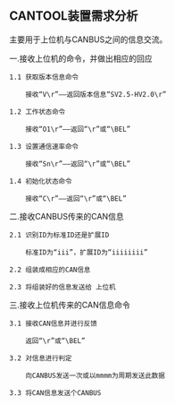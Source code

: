 CANTOOL装置需求分析
----------

主要用于上位机与CANBUS之间的信息交流。

一.接收上位机的命令，并做出相应的回应

	1.1 获取版本信息命令
		
		接收“V\r”——返回版本信息“SV2.5-HV2.0\r”

	1.2 工作状态命令

		接收“O1\r”——返回“\r”或“\BEL”

	1.3 设置通信速率命令

		接收“Sn\r”——返回“\r”或“\BEL”

	1.4 初始化状态命令

		接收“C\r”——返回“\r”或“\BEL”

二.接收CANBUS传来的CAN信息

	2.1 识别ID为标准ID还是扩展ID
		
		标准ID为“iii”，扩展ID为“iiiiiiii”

	2.2 组装成相应的CAN信息

	2.3 将组装好的信息发送给 上位机

三.接收上位机传来的CAN信息命令

	3.1 接收CAN信息并进行反馈
		
		返回“\r”或“\BEL”

	3.2 对信息进行判定

		向CANBUS发送一次或以mmmm为周期发送此数据

	3.3 将CAN信息发送个CANBUS


